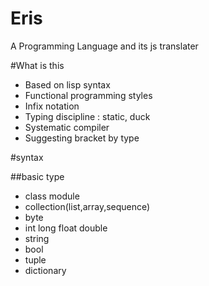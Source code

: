 # Eris
A Programming Language
and its js translater

#What is this
* Based on lisp syntax
* Functional programming styles
* Infix notation
* Typing discipline : static, duck
* Systematic compiler
* Suggesting bracket by type


#syntax

##basic type
* class module
* collection(list,array,sequence)
* byte
* int long float double
* string
* bool
* tuple
* dictionary
